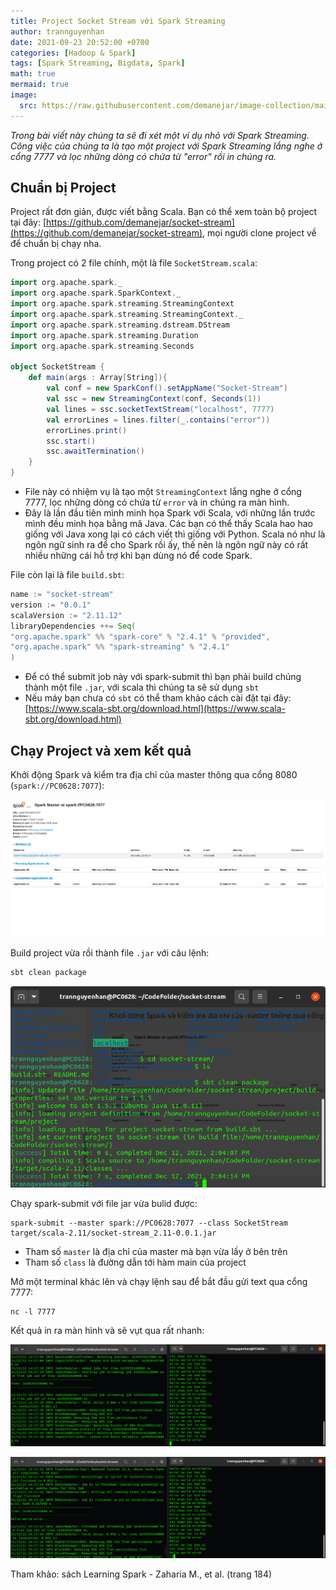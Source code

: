 ```yaml
---
title: Project Socket Stream với Spark Streaming
author: trannguyenhan 
date: 2021-09-23 20:52:00 +0700
categories: [Hadoop & Spark]
tags: [Spark Streaming, Bigdata, Spark]
math: true
mermaid: true
image:
  src: https://raw.githubusercontent.com/demanejar/image-collection/main/SparkStreaming/streaming-arch.png
---
```

*Trong bài viết này chúng ta sẽ đi xét một ví dụ nhỏ với Spark Streaming. Công việc của chúng ta là tạo một project với Spark Streaming lắng nghe ở cổng 7777 và lọc những dòng có chứa từ "error" rồi in chúng ra.* 

## Chuẩn bị Project

Project rất đơn giản, được viết bằng Scala. Bạn có thể xem toàn bộ project tại đây: [https://github.com/demanejar/socket-stream](https://github.com/demanejar/socket-stream), mọi người clone project về để chuẩn bị chạy nha.

Trong project có 2 file chính, một là file `SocketStream.scala`: 
```scala
import org.apache.spark._
import org.apache.spark.SparkContext._
import org.apache.spark.streaming.StreamingContext
import org.apache.spark.streaming.StreamingContext._
import org.apache.spark.streaming.dstream.DStream
import org.apache.spark.streaming.Duration
import org.apache.spark.streaming.Seconds

object SocketStream {
	def main(args : Array[String]){
		val conf = new SparkConf().setAppName("Socket-Stream")
		val ssc = new StreamingContext(conf, Seconds(1))
		val lines = ssc.socketTextStream("localhost", 7777)
		val errorLines = lines.filter(_.contains("error"))
		errorLines.print()
		ssc.start()
		ssc.awaitTermination()
	}
}
```
- File này có nhiệm vụ là tạo một `StreamingContext` lắng nghe ở cổng 7777, lọc những dòng có chứa từ `error` và in chúng ra màn hình.
- Đây là lần đầu tiên mình minh họa Spark với Scala, với những lần trước mình đều minh họa bằng mã Java. Các bạn có thể thấy Scala hao hao giống với Java xong lại có cách viết thì giống với Python. Scala nó như là ngôn ngữ sinh ra để cho Spark rồi ấy, thế nên là ngôn ngữ này có rất nhiều những cái hỗ trợ khi bạn dùng nó để code Spark. 

File còn lại là file `build.sbt`: 

```sbt
name := "socket-stream"
version := "0.0.1"
scalaVersion := "2.11.12"
libraryDependencies ++= Seq(
"org.apache.spark" %% "spark-core" % "2.4.1" % "provided",
"org.apache.spark" %% "spark-streaming" % "2.4.1"
)
```

- Để có thể submit job này với spark-submit thì bạn phải build chúng thành một file `.jar`, với scala thì chúng ta sẽ sử dụng `sbt`
- Nếu máy bạn chưa có `sbt` có thể tham khảo cách cài đặt tại đây: [https://www.scala-sbt.org/download.html](https://www.scala-sbt.org/download.html)

## Chạy Project và xem kết quả

Khởi động Spark và kiểm tra địa chỉ của master thông qua cổng 8080 (`spark://PC0628:7077`): 

![](https://raw.githubusercontent.com/demanejar/image-collection/main/SocketStream/socket_stream.png)

Build project vừa rồi thành file `.jar` với câu lệnh: 

```bash
sbt clean package
```

![](https://raw.githubusercontent.com/demanejar/image-collection/main/SocketStream/sbt_clean_package.png)

Chạy spark-submit với file jar vừa bulid được: 
```
spark-submit --master spark://PC0628:7077 --class SocketStream target/scala-2.11/socket-stream_2.11-0.0.1.jar
```

- Tham số `master` là địa chỉ của master mà bạn vừa lấy ở bên trên
- Tham số `class` là đường dẫn tới hàm main của project

Mở một terminal khác lên và chạy lệnh sau để bắt đầu gửi text qua cổng 7777: 

```
nc -l 7777
```

Kết quả in ra màn hình và sẽ vụt qua rất nhanh: 

![](https://raw.githubusercontent.com/demanejar/image-collection/main/SocketStream/result_1.png)

![](https://raw.githubusercontent.com/demanejar/image-collection/main/SocketStream/result_2.png)

Tham khảo: sách Learning Spark - Zaharia M., et al. (trang 184)
